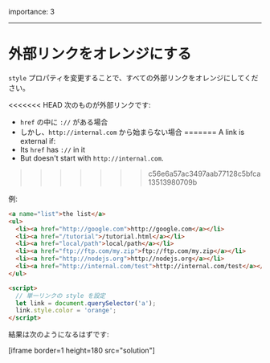 importance: 3

---

# 外部リンクをオレンジにする

`style` プロパティを変更することで、すべての外部リンクをオレンジにしてください。

<<<<<<< HEAD
次のものが外部リンクです:
- `href` の中に `://` がある場合
- しかし、`http://internal.com` から始まらない場合
=======
A link is external if:
- Its `href` has `://` in it
- But doesn't start with `http://internal.com`.
>>>>>>> c56e6a57ac3497aab77128c5bfca13513980709b

例:

```html run
<a name="list">the list</a>
<ul>
  <li><a href="http://google.com">http://google.com</a></li>
  <li><a href="/tutorial">/tutorial.html</a></li>
  <li><a href="local/path">local/path</a></li>
  <li><a href="ftp://ftp.com/my.zip">ftp://ftp.com/my.zip</a></li>
  <li><a href="http://nodejs.org">http://nodejs.org</a></li>
  <li><a href="http://internal.com/test">http://internal.com/test</a></li>
</ul>

<script>
  // 単一リンクの style を設定
  let link = document.querySelector('a');
  link.style.color = 'orange';
</script>
```

結果は次のようになるはずです:

[iframe border=1 height=180 src="solution"]
